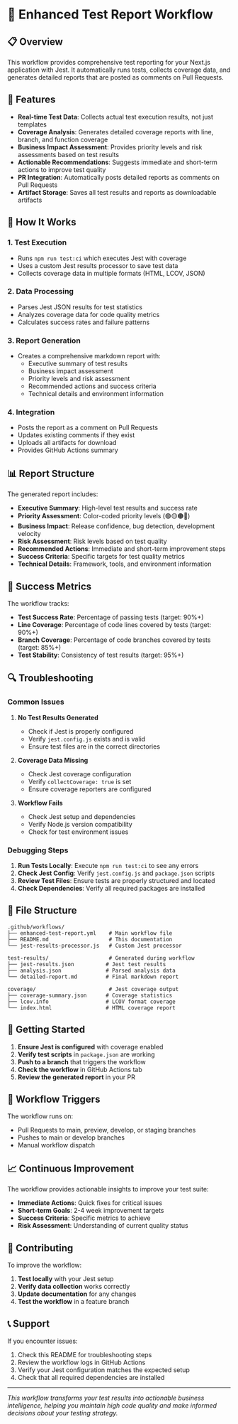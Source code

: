 # 🧪 Enhanced Test Report Workflow

## 📋 Overview

This workflow provides comprehensive test reporting for your Next.js application with Jest. It automatically runs tests, collects coverage data, and generates detailed reports that are posted as comments on Pull Requests.

## 🚀 Features

- **Real-time Test Data**: Collects actual test execution results, not just templates
- **Coverage Analysis**: Generates detailed coverage reports with line, branch, and function coverage
- **Business Impact Assessment**: Provides priority levels and risk assessments based on test results
- **Actionable Recommendations**: Suggests immediate and short-term actions to improve test quality
- **PR Integration**: Automatically posts detailed reports as comments on Pull Requests
- **Artifact Storage**: Saves all test results and reports as downloadable artifacts

## 🔧 How It Works

### 1. Test Execution
- Runs `npm run test:ci` which executes Jest with coverage
- Uses a custom Jest results processor to save test data
- Collects coverage data in multiple formats (HTML, LCOV, JSON)

### 2. Data Processing
- Parses Jest JSON results for test statistics
- Analyzes coverage data for code quality metrics
- Calculates success rates and failure patterns

### 3. Report Generation
- Creates a comprehensive markdown report with:
  - Executive summary of test results
  - Business impact assessment
  - Priority levels and risk assessment
  - Recommended actions and success criteria
  - Technical details and environment information

### 4. Integration
- Posts the report as a comment on Pull Requests
- Updates existing comments if they exist
- Uploads all artifacts for download
- Provides GitHub Actions summary

## 📊 Report Structure

The generated report includes:

- **Executive Summary**: High-level test results and success rate
- **Priority Assessment**: Color-coded priority levels (🟢🟡🟠🔴)
- **Business Impact**: Release confidence, bug detection, development velocity
- **Risk Assessment**: Risk levels based on test quality
- **Recommended Actions**: Immediate and short-term improvement steps
- **Success Criteria**: Specific targets for test quality metrics
- **Technical Details**: Framework, tools, and environment information

## 🎯 Success Metrics

The workflow tracks:

- **Test Success Rate**: Percentage of passing tests (target: 90%+)
- **Line Coverage**: Percentage of code lines covered by tests (target: 90%+)
- **Branch Coverage**: Percentage of code branches covered by tests (target: 85%+)
- **Test Stability**: Consistency of test results (target: 95%+)

## 🔍 Troubleshooting

### Common Issues

1. **No Test Results Generated**
   - Check if Jest is properly configured
   - Verify `jest.config.js` exists and is valid
   - Ensure test files are in the correct directories

2. **Coverage Data Missing**
   - Check Jest coverage configuration
   - Verify `collectCoverage: true` is set
   - Ensure coverage reporters are configured

3. **Workflow Fails**
   - Check Jest setup and dependencies
   - Verify Node.js version compatibility
   - Check for test environment issues

### Debugging Steps

1. **Run Tests Locally**: Execute `npm run test:ci` to see any errors
2. **Check Jest Config**: Verify `jest.config.js` and `package.json` scripts
3. **Review Test Files**: Ensure tests are properly structured and located
4. **Check Dependencies**: Verify all required packages are installed

## 📁 File Structure

```
.github/workflows/
├── enhanced-test-report.yml    # Main workflow file
├── README.md                   # This documentation
└── jest-results-processor.js   # Custom Jest processor

test-results/                   # Generated during workflow
├── jest-results.json          # Jest test results
├── analysis.json              # Parsed analysis data
└── detailed-report.md         # Final markdown report

coverage/                       # Jest coverage output
├── coverage-summary.json      # Coverage statistics
├── lcov.info                  # LCOV format coverage
└── index.html                 # HTML coverage report
```

## 🚀 Getting Started

1. **Ensure Jest is configured** with coverage enabled
2. **Verify test scripts** in `package.json` are working
3. **Push to a branch** that triggers the workflow
4. **Check the workflow** in GitHub Actions tab
5. **Review the generated report** in your PR

## 🔄 Workflow Triggers

The workflow runs on:
- Pull Requests to main, preview, develop, or staging branches
- Pushes to main or develop branches
- Manual workflow dispatch

## 📈 Continuous Improvement

The workflow provides actionable insights to improve your test suite:

- **Immediate Actions**: Quick fixes for critical issues
- **Short-term Goals**: 2-4 week improvement targets
- **Success Criteria**: Specific metrics to achieve
- **Risk Assessment**: Understanding of current quality status

## 🤝 Contributing

To improve the workflow:

1. **Test locally** with your Jest setup
2. **Verify data collection** works correctly
3. **Update documentation** for any changes
4. **Test the workflow** in a feature branch

## 📞 Support

If you encounter issues:

1. Check this README for troubleshooting steps
2. Review the workflow logs in GitHub Actions
3. Verify your Jest configuration matches the expected setup
4. Check that all required dependencies are installed

---

*This workflow transforms your test results into actionable business intelligence, helping you maintain high code quality and make informed decisions about your testing strategy.*